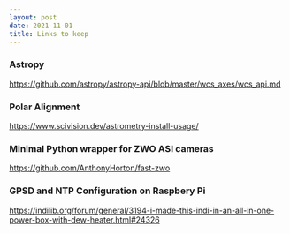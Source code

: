 ```yaml
---
layout: post
date: 2021-11-01
title: Links to keep
---
```


### Astropy
https://github.com/astropy/astropy-api/blob/master/wcs_axes/wcs_api.md

### Polar Alignment
https://www.scivision.dev/astrometry-install-usage/

### Minimal Python wrapper for ZWO ASI cameras
https://github.com/AnthonyHorton/fast-zwo

### GPSD and NTP Configuration on Raspbery Pi
https://indilib.org/forum/general/3194-i-made-this-indi-in-an-all-in-one-power-box-with-dew-heater.html#24326
